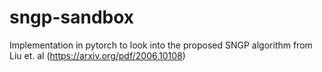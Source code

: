 # sngp-sandbox
Implementation in pytorch to look into the proposed SNGP algorithm from Liu et. al (https://arxiv.org/pdf/2006.10108)

